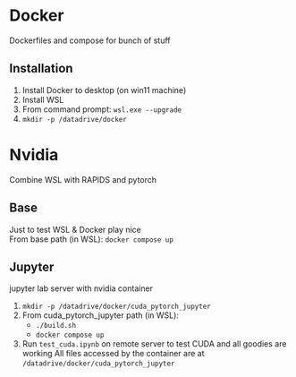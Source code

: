 # Docker
Dockerfiles and compose for bunch of stuff
## Installation
1. Install Docker to desktop (on win11 machine)
2. Install WSL
3. From command prompt: `wsl.exe --upgrade`
4. `mkdir -p /datadrive/docker`
# Nvidia
Combine WSL with RAPIDS and pytorch
## Base
Just to test WSL & Docker play nice  
From base path (in WSL): `docker compose up`
## Jupyter
jupyter lab server with nvidia container
1. `mkdir -p /datadrive/docker/cuda_pytorch_jupyter`
2. From cuda_pytorch_jupyter path (in WSL):
    -   `./build.sh`
    -   `docker compose up`
3. Run `test_cuda.ipynb` on remote server to test CUDA and all goodies are working
All files accessed by the container are at `/datadrive/docker/cuda_pytorch_jupyter`